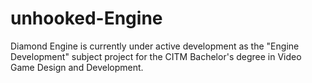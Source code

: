# unhooked-Engine
Diamond Engine is currently under active development as the "Engine Development" subject project for the CITM Bachelor's degree in Video Game Design and Development.
